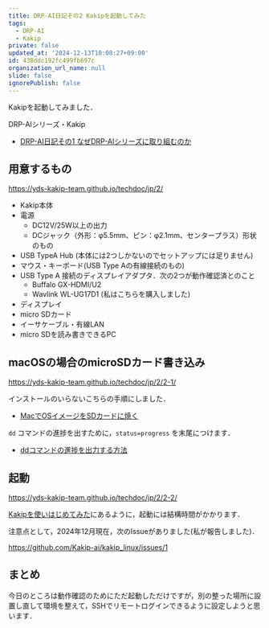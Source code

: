 ```yaml
---
title: DRP-AI日記その2 Kakipを起動してみた
tags:
  - DRP-AI
  - Kakip
private: false
updated_at: '2024-12-13T10:08:27+09:00'
id: 438ddc192fc499fb697c
organization_url_name: null
slide: false
ignorePublish: false
---
```

Kakipを起動してみました．

DRP-AIシリーズ・Kakip

- [DRP-AI日記その1 なぜDRP-AIシリーズに取り組むのか](https://qiita.com/zacky1972/items/3ebf021cab1e972890f8)

## 用意するもの

https://yds-kakip-team.github.io/techdoc/jp/2/

* Kakip本体
* 電源
    * DC12V/25W以上の出力
    * DCジャック（外形：φ5.5mm、ピン：φ2.1mm、センタープラス）形状のもの
* USB TypeA Hub (本体には2つしかないのでセットアップには足りません)
* マウス・キーボード(USB Type Aの有線接続のもの)
* USB Type A 接続のディスプレイアダプタ．次の2つが動作確認済とのこと
    * Buffalo GX-HDMI/U2
    * Wavlink WL-UG17D1 (私はこちらを購入しました)
* ディスプレイ
* micro SDカード
* イーサケーブル・有線LAN
* micro SDを読み書きできるPC

## macOSの場合のmicroSDカード書き込み

https://yds-kakip-team.github.io/techdoc/jp/2/2-1/

インストールのいらないこちらの手順にしました．

* [MacでOSイメージをSDカードに焼く](https://qiita.com/ishihamat/items/f1fb1f30327373dffac7)

`dd` コマンドの進捗を出すために，`status=progress` を末尾につけます．

* [ddコマンドの進捗を出力する方法](https://armadillo.atmark-techno.com/blog/15288/10423)

## 起動

https://yds-kakip-team.github.io/techdoc/jp/2/2-2/


[Kakipを使いはじめてみた](https://wasa-labo.com/wp/?p=1228#%25e8%25b5%25b7%25e5%258b%2595%25e3%2581%25ab%25e6%2599%2582%25e9%2596%2593%25e3%2581%258c%25e3%2581%258b%25e3%2581%258b%25e3%2582%258b%25e3%2581%25ae%25e3%2581%25a7%25e6%25b3%25a8%25e6%2584%258f)にあるように，起動には結構時間がかかります．

注意点として，2024年12月現在，次のIssueがありました(私が報告しました)．

https://github.com/Kakip-ai/kakip_linux/issues/1

## まとめ

今日のところは動作確認のためにただ起動しただけですが，別の整った場所に設置し直して環境を整えて，SSHでリモートログインできるように設定しようと思います．

